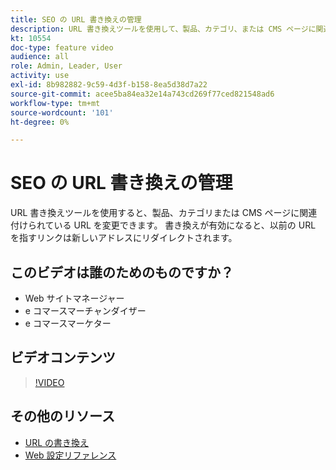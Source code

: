 ```yaml
---
title: SEO の URL 書き換えの管理
description: URL 書き換えツールを使用して、製品、カテゴリ、または CMS ページに関連付けられた URL を変更する方法について説明します。
kt: 10554
doc-type: feature video
audience: all
role: Admin, Leader, User
activity: use
exl-id: 8b982882-9c59-4d3f-b158-8ea5d38d7a22
source-git-commit: acee5ba84ea32e14a743cd269f77ced821548ad6
workflow-type: tm+mt
source-wordcount: '101'
ht-degree: 0%

---
```


# SEO の URL 書き換えの管理

URL 書き換えツールを使用すると、製品、カテゴリまたは CMS ページに関連付けられている URL を変更できます。 書き換えが有効になると、以前の URL を指すリンクは新しいアドレスにリダイレクトされます。

## このビデオは誰のためのものですか？

- Web サイトマネージャー
- e コマースマーチャンダイザー
- e コマースマーケター

## ビデオコンテンツ

>[!VIDEO](https://video.tv.adobe.com/v/343751?quality=12&learn=on)

## その他のリソース

- [URL の書き換え](https://docs.magento.com/user-guide/marketing/url-rewrite.html)
- [Web 設定リファレンス](https://docs.magento.com/user-guide/configuration/general/web.html)
